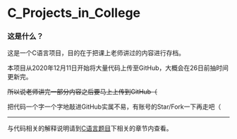 # C_Projects_in_College
### 这是什么？
这是一个C语言项目，目的在于把课上老师讲过的内容进行存档。

本项目从2020年12月11日开始将大量代码上传至GitHub，大概会在26日前抽时间更新完。

~~所以说老师讲完一部分内容之后要马上上传到GitHub（~~

把代码一个字一个字地敲进GitHub实属不易，有账号的Star/Fork一下再走吧（

***

与代码相关的解释说明请到[C语言题目](https://github.com/HanamiYuushimo/C_Projects_in_College/tree/main/C%E8%AF%AD%E8%A8%80%E9%A2%98%E7%9B%AE)下相关的章节内查看。
